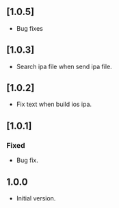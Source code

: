 ## [1.0.5]
- Bug fixes

## [1.0.3] 
- Search ipa file when send ipa file.


## [1.0.2]
- Fix text when build ios ipa.

## [1.0.1]
### Fixed
- Bug fix.


## 1.0.0

- Initial version.
